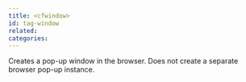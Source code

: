 ```yaml
---
title: <cfwindow>
id: tag-window
related:
categories:
---
```


Creates a pop-up window in the browser. Does not create a separate browser pop-up instance.